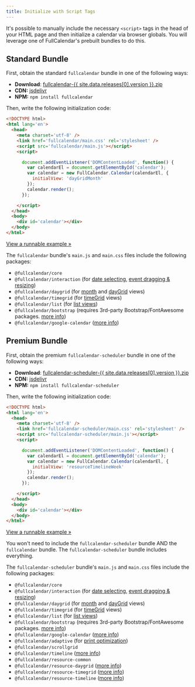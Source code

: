 ```yaml
---
title: Initialize with Script Tags
---
```


It's possible to manually include the necessary `<script>` tags in the head of your HTML page and then initialize a calendar via browser globals. You will leverage one of FullCalendar's prebuilt bundles to do this.


## Standard Bundle

First, obtain the standard `fullcalendar` bundle in one of the following ways:

- **Download**: <a href='{{ site.fullcalendar_repo }}/releases/download/v{{ site.data.releases[0].version }}/fullcalendar-{{ site.data.releases[0].version }}.zip' onclick="ga('send', 'pageview', '/downloads/fullcalendar-{{ site.data.releases[0].version }}.zip')">fullcalendar-{{ site.data.releases[0].version }}.zip</a>
- **CDN:** [jsdelivr](https://www.jsdelivr.com/package/npm/fullcalendar)
- **NPM:** `npm install fullcalendar`

Then, write the following initialization code:

```html
<!DOCTYPE html>
<html lang='en'>
  <head>
    <meta charset='utf-8' />
    <link href='fullcalendar/main.css' rel='stylesheet' />
    <script src='fullcalendar/main.js'></script>
    <script>

      document.addEventListener('DOMContentLoaded', function() {
        var calendarEl = document.getElementById('calendar');
        var calendar = new FullCalendar.Calendar(calendarEl, {
          initialView: 'dayGridMonth'
        });
        calendar.render();
      });

    </script>
  </head>
  <body>
    <div id='calendar'></div>
  </body>
</html>
```

[View a runnable example &raquo;](initialize-globals-demo)

The `fullcalendar` bundle's `main.js` and `main.css` files include the following packages:

- `@fullcalendar/core`
- `@fullcalendar/interaction` (for [date selecting](date-clicking-selecting), [event dragging & resizing](event-dragging-resizing))
- `@fullcalendar/daygrid` (for [month](month-view) and [dayGrid](daygrid-view) views)
- `@fullcalendar/timegrid` (for [timeGrid](timegrid-view) views)
- `@fullcalendar/list` (for [list views](list-view))
- `@fullcalendar/bootstrap` (requires 3rd-party Bootstrap/FontAwesome packages. [more info](bootstrap-theme))
- `@fullcalendar/google-calendar` ([more info](google-calendar))


## Premium Bundle

First, obtain the premium `fullcalendar-scheduler` bundle in one of the following ways:

- **Download**: <a href='{{ site.fullcalendar_scheduler_repo }}/releases/download/v{{ site.data.releases[0].version }}/fullcalendar-scheduler-{{ site.data.releases[0].version }}.zip' onclick="ga('send', 'pageview', '/downloads/fullcalendar-scheduler-{{ site.data.releases[0].version }}.zip')">fullcalendar-scheduler-{{ site.data.releases[0].version }}.zip</a>
- **CDN:** [jsdelivr](https://www.jsdelivr.com/package/npm/fullcalendar-scheduler)
- **NPM:** `npm install fullcalendar-scheduler`

Then, write the following initialization code:

```html
<!DOCTYPE html>
<html lang='en'>
  <head>
    <meta charset='utf-8' />
    <link href='fullcalendar-scheduler/main.css' rel='stylesheet' />
    <script src='fullcalendar-scheduler/main.js'></script>
    <script>

      document.addEventListener('DOMContentLoaded', function() {
        var calendarEl = document.getElementById('calendar');
        var calendar = new FullCalendar.Calendar(calendarEl, {
          initialView: 'resourceTimelineWeek'
        });
        calendar.render();
      });

    </script>
  </head>
  <body>
    <div id='calendar'></div>
  </body>
</html>
```

[View a runnable example &raquo;](timeline-standard-view-demo)

You won't need to include the `fullcalendar-scheduler` bundle AND the `fullcalendar` bundle. The `fullcalendar-scheduler` bundle includes everything.

The `fullcalendar-scheduler` bundle's `main.js` and `main.css` files include the following packages:

- `@fullcalendar/core`
- `@fullcalendar/interaction` (for [date selecting](date-clicking-selecting), [event dragging & resizing](event-dragging-resizing))
- `@fullcalendar/daygrid` (for [month](month-view) and [dayGrid](daygrid-view) views)
- `@fullcalendar/timegrid` (for [timeGrid](timegrid-view) views)
- `@fullcalendar/list` (for [list views](list-view))
- `@fullcalendar/bootstrap` (requires 3rd-party Bootstrap/FontAwesome packages. [more info](bootstrap-theme))
- `@fullcalendar/google-calendar` ([more info](google-calendar))
- `@fullcalendar/adaptive` (for [print optimization](print))
- `@fullcalendar/scrollgrid`
- `@fullcalendar/timeline` ([more info](timeline-view-no-resources))
- `@fullcalendar/resource-common`
- `@fullcalendar/resource-daygrid` ([more info](resource-daygrid-view))
- `@fullcalendar/resource-timegrid` ([more info](vertical-resource-view))
- `@fullcalendar/resource-timeline` ([more info](timeline-view))
